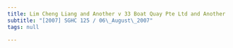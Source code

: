 ```yaml
---
title: Lim Cheng Liang and Another v 33 Boat Quay Pte Ltd and Another
subtitle: "[2007] SGHC 125 / 06\_August\_2007"
tags: null

---
```


